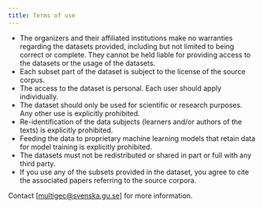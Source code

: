 ```yaml
---
title: Terms of use
---
```


- The organizers and their affiliated institutions make no warranties regarding the datasets provided, including but not limited to being correct or complete. They cannot be held liable for providing access to the datasets or the usage of the datasets.
- Each subset part of the dataset is subject to the license of the source corpus.
- The access to the dataset is personal. Each user should apply individually.
- The dataset should only be used for scientific or research purposes. Any other use is explicitly prohibited.
- Re-identification of the data subjects (learners and/or authors of the texts) is explicitly prohibited.
- Feeding the data to proprietary machine learning models that retain data for model training is explicitly prohibited.
- The datasets must not be redistributed or shared in part or full with any third party.
- If you use any of the subsets provided in the dataset, you agree to cite the associated papers referring to the source corpora.

Contact [multigec@svenska.gu.se] for more information.
